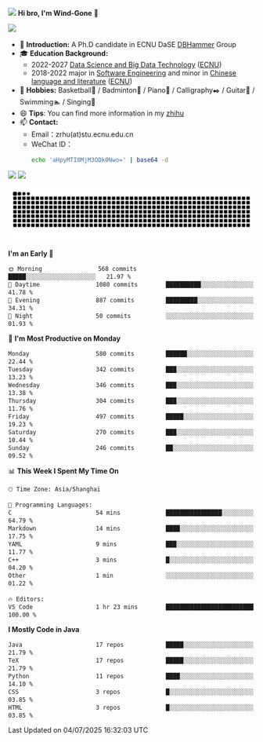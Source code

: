 <img src="https://media.giphy.com/media/LnQjpWaON8nhr21vNW/giphy.gif" width="60">  **Hi bro, I'm Wind-Gone** 👋

![](https://komarev.com/ghpvc/?username=your-github-Wind-Gone&style=flat-square)

- 🌱 **Introduction:** A Ph.D candidate in ECNU DaSE [DBHammer](https://dbhammer.github.io/) Group
- 🎓 **Education Background:**
  - 2022-2027 [Data Science and Big Data Technology](http://dase.ecnu.edu.cn/) ([ECNU](https://www.ecnu.edu.cn/))
  - 2018-2022 major in [Software Engineering](http://www.sei.ecnu.edu.cn/) and minor in [Chinese language and literature](https://zhwx.ecnu.edu.cn/) ([ECNU](https://www.ecnu.edu.cn/))
- 🐣 **Hobbies:** Basketball🏀 / Badminton🏸 / Piano🎹 / Calligraphy✒️ / Guitar🎸 / Swimming🏊 / Singing🎤
- 😄 **Tips**: You can find more information in my [zhihu](https://www.zhihu.com/people/hhhuhuh)
- 📫 **Contact:**
  - Email：zrhu(at)stu.ecnu.edu.cn
  - WeChat ID：
    ```bash
    echo 'aHpyMTI0MjM3ODk0Nwo=' | base64 -d
    ```
<div>
  <img width="390px" src="https://github-readme-stats.vercel.app/api?username=Wind-Gone&show_icons=true&theme=vue">
  <img width="415px" src="http://github-readme-streak-stats.herokuapp.com/?user=Wind-Gone&theme=vue">
<!--   <img width="390px" src="https://github-readme-stats.anuraghazra1.vercel.app/api/top-langs/?username=Wind-Gone&layout=compact&theme=vue" /> -->
</div>

<!--[![Zirui Hu's github activity graph](https://github-readme-activity-graph.vercel.app/graph?username=Wind-Gone&theme=flat-square)](https://github.com/Wind-Gone/github-readme-activity-graph)-->
![Snake animation](https://raw.githubusercontent.com/Wind-Gone/Wind-Gone/output/github-contribution-grid-snake.svg)

<!--START_SECTION:waka-->
**I'm an Early 🐤** 

```text
🌞 Morning                568 commits         █████░░░░░░░░░░░░░░░░░░░░   21.97 % 
🌆 Daytime                1080 commits        ██████████░░░░░░░░░░░░░░░   41.78 % 
🌃 Evening                887 commits         █████████░░░░░░░░░░░░░░░░   34.31 % 
🌙 Night                  50 commits          ░░░░░░░░░░░░░░░░░░░░░░░░░   01.93 % 
```
📅 **I'm Most Productive on Monday** 

```text
Monday                   580 commits         ██████░░░░░░░░░░░░░░░░░░░   22.44 % 
Tuesday                  342 commits         ███░░░░░░░░░░░░░░░░░░░░░░   13.23 % 
Wednesday                346 commits         ███░░░░░░░░░░░░░░░░░░░░░░   13.38 % 
Thursday                 304 commits         ███░░░░░░░░░░░░░░░░░░░░░░   11.76 % 
Friday                   497 commits         █████░░░░░░░░░░░░░░░░░░░░   19.23 % 
Saturday                 270 commits         ███░░░░░░░░░░░░░░░░░░░░░░   10.44 % 
Sunday                   246 commits         ██░░░░░░░░░░░░░░░░░░░░░░░   09.52 % 
```


📊 **This Week I Spent My Time On** 

```text
🕑︎ Time Zone: Asia/Shanghai

💬 Programming Languages: 
C                        54 mins             ████████████████░░░░░░░░░   64.79 % 
Markdown                 14 mins             ████░░░░░░░░░░░░░░░░░░░░░   17.75 % 
YAML                     9 mins              ███░░░░░░░░░░░░░░░░░░░░░░   11.77 % 
C++                      3 mins              █░░░░░░░░░░░░░░░░░░░░░░░░   04.20 % 
Other                    1 min               ░░░░░░░░░░░░░░░░░░░░░░░░░   01.22 % 

🔥 Editors: 
VS Code                  1 hr 23 mins        █████████████████████████   100.00 % 
```

**I Mostly Code in Java** 

```text
Java                     17 repos            █████░░░░░░░░░░░░░░░░░░░░   21.79 % 
TeX                      17 repos            █████░░░░░░░░░░░░░░░░░░░░   21.79 % 
Python                   11 repos            ████░░░░░░░░░░░░░░░░░░░░░   14.10 % 
CSS                      3 repos             █░░░░░░░░░░░░░░░░░░░░░░░░   03.85 % 
HTML                     3 repos             █░░░░░░░░░░░░░░░░░░░░░░░░   03.85 % 
```




 Last Updated on 04/07/2025 16:32:03 UTC
<!--END_SECTION:waka-->
